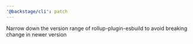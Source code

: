 ```yaml
---
'@backstage/cli': patch
---
```


Narrow down the version range of rollup-plugin-esbuild to avoid breaking change in newer version
